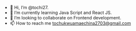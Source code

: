 - 👋 Hi, I’m @tochi27.
- 🌱 I’m currently learning Java Script and React JS.
- 💞️ I’m looking to collaborate on Frontend development.
- 📫 How to reach me tochukwuamaechina2703@gmail.com

<!---
tochi27/tochi27 is a ✨ special ✨ repository because its `README.md` (this file) appears on your GitHub profile.
You can click the Preview link to take a look at your changes.
--->
